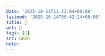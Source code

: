 ```yaml
---
date: '2025-10-13T11:32:04+08:00'
lastmod: '2025-10-14T06:42:24+08:00'
title: 󰫨
url: 󰫨
tags: [𦃡]
src: GHZR
note:
---
```

